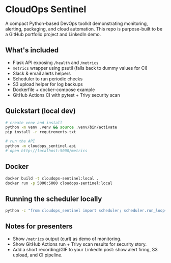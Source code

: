 # CloudOps Sentinel

A compact Python-based DevOps toolkit demonstrating monitoring, alerting, packaging, and cloud automation.
This repo is purpose-built to be a GitHub portfolio project and LinkedIn demo.

## What's included
- Flask API exposing `/health` and `/metrics`
- `metrics` wrapper using psutil (falls back to dummy values for CI)
- Slack & email alerts helpers
- Scheduler to run periodic checks
- S3 upload helper for log backups
- Dockerfile + docker-compose example
- GitHub Actions CI with pytest + Trivy security scan

## Quickstart (local dev)
```bash
# create venv and install
python -m venv .venv && source .venv/bin/activate
pip install -r requirements.txt

# run the API
python -m cloudops_sentinel.api
# open http://localhost:5000/metrics
```

## Docker
```bash
docker build -t cloudops-sentinel:local .
docker run -p 5000:5000 cloudops-sentinel:local
```

## Running the scheduler locally
```bash
python -c "from cloudops_sentinel import scheduler; scheduler.run_loop(60)"
```

## Notes for presenters
- Show `/metrics` output (curl) as demo of monitoring.
- Show GitHub Actions run + Trivy scan results for security story.
- Add a short recording/GIF to your LinkedIn post: show alert firing, S3 upload, and CI pipeline.